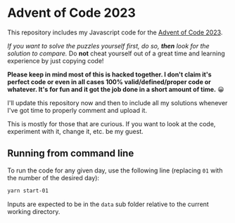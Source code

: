 # Advent of Code 2023

This repository includes my Javascript code for the [Advent of Code 2023](https://adventofcode.com/2023/about).

*If you want to solve the puzzles yourself first, do so, **then** look for the solution to compare.*
Do **not** cheat yourself out of a great time and learning experience by just copying code!

**Please keep in mind most of this is hacked together.
I don't claim it's perfect code or even in all cases 100% valid/defined/proper code or whatever.
It's for fun and it got the job done in a short amount of time.** 😀

I'll update this repository now and then to include all my solutions whenever I've got time to properly comment and upload it.

This is mostly for those that are curious.
If you want to look at the code, experiment with it, change it, etc. be my guest.

## Running from command line

To run the code for any given day, use the following line (replacing `01` with the number of the desired day):

```bash
yarn start-01
```

Inputs are expected to be in the `data` sub folder relative to the current working directory.